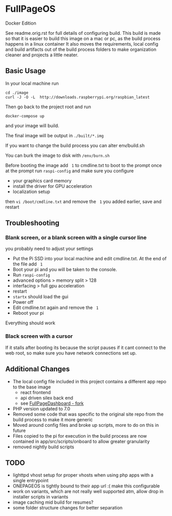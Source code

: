FullPageOS
==========
Docker Edition

See readme.orig.rst for full details of configuring build.
This build is made so that it is easier to build this image on a mac or pc, as the build process happens in a linux container
It also moves the requirements, local config and build artifacts out of the build process folders to make organization cleaner
and projects a little neater.

## Basic Usage

In your local machine run
```
cd ./image
curl -J -O -L  http://downloads.raspberrypi.org/raspbian_latest
```
Then go back to the project root and run
```
docker-compose up
```
and your image will build.

The final image will be output in `./built/*.img`

If you want to change the build process you can alter env/build.sh

You can burk the image to disk with `/env/burn.sh`

Before booting the image add ` 1` to cmdline.txt to boot to the prompt
once at the prompt run `raspi-config` and make sure you configure

- your graphics card memory
- install the driver for GPU acceleration
- localization setup

then `vi /boot/cmdline.txt` and remove the ` 1` you added earlier, save and restart

## Troubleshooting

### Blank screen, or a blank screen with a single cursor line
you probably need to adjust your settings
- Put the Pi SSD into your local machine and edit cmdline.txt. At the end of the file add ` 1`
- Boot your pi and you will be taken to the console.
- Run `raspi-config`
- advanced options > memory split > 128
- interfacing > full gpu acceleration
- restart
- `startx` should load the gui
- Power off
- Edit cmdline.txt again and remove the ` 1`
- Reboot your pi

Everything should work

### Black screen with a cursor

If it stalls after booting its because the script pauses if it cant connect to the web root,
so make sure you have network connections set up.


## Additional Changes

- The local config file included in this project contains a different app repo to the base image
    - react frontend
    - api driven silex back end
    - see [FullPageDashboard - fork](https://github.com/twhiston/FullPageDashboard/tree/rewrite)
- PHP version updated to 7.0
- Removed some code that was specific to the original site repo from the build process to make it more generic
- Moved around config files and broke up scripts, more to do on this in future
- Files copied to the pi for execution in the build process are now contained in app/src/scripts/onboard to allow greater granularity
- removed nightly build scripts

## TODO


- lighttpd vhost setup for proper vhosts when using php apps with a single entrypoint
- ONEPAGEOS is tightly bound to their app url :( make this configurable
- work on variants, which are not really well supported atm, allow drop in installer scripts in variants
- image caching mid build for resumes?
- some folder structure changes for better separation